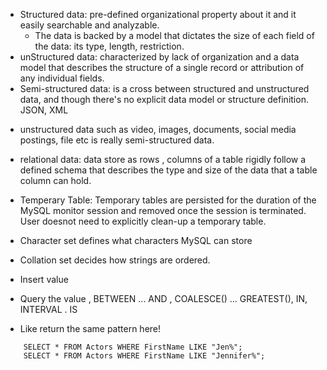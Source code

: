 

* Structured data: pre-defined organizational property about it and it easily searchable and analyzable.
  - The data is backed by a model that dictates the size of each field of the data: its type, length, restriction.
* unStructured data: characterized by lack of organization and a data model that describes the structure of a single record or attribution of any individual fields.
* Semi-structured data: is a cross between structured and unstructured data, and though there's no explicit data model or structure definition. JSON, XML

- unstructured data such as video, images, documents, social media postings, file etc is really semi-structured data. 

- relational data: data store as rows , columns of a table rigidly follow a defined schema that describes the type and size of the data that a table column can hold.


* Temperary Table: Temporary tables are persisted for the duration of the MySQL monitor session and removed once the session is terminated. User doesnot need to explicitly clean-up a temporary table.

* Character set defines what characters MySQL can store
* Collation set decides how strings are ordered.
  
* Insert value 
* Query the value  , BETWEEN ... AND ,  COALESCE() ... GREATEST(), IN, INTERVAL . IS
* Like return the same pattern here!

```
    SELECT * FROM Actors WHERE FirstName LIKE "Jen%";
    SELECT * FROM Actors WHERE FirstName LIKE "Jennifer%";


```